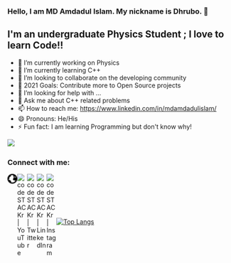 ### Hello, I am MD Amdadul Islam. My nickname is Dhrubo. 👋

## I'm an undergraduate Physics Student ; I love to learn Code!!




- 🔭 I’m currently working on Physics
- 🌱 I’m currently learning C++
- 👯 I’m looking to collaborate on the developing community
- 🥅 2021 Goals: Contribute more to Open Source projects
- 🤔 I’m looking for help with ...
- 💬 Ask me about C++ related problems
- 📫 How to reach me: https://www.linkedin.com/in/mdamdadulislam/
- 😄 Pronouns: He/His
- ⚡ Fun fact: I am learning Programming but don't know why!

<img src = "https://github-readme-stats.vercel.app/api?username=amdadul3036&&show_icons=true&title_color=0a244d&icon_color=bb2acf&text_color=daf7dc&bg_color=151515">


### Connect with me:

[<img align="left" alt="codeSTACKr.com" width="22px" src="https://raw.githubusercontent.com/iconic/open-iconic/master/svg/globe.svg" />][website]
[<img align="left" alt="codeSTACKr | YouTube" width="22px" src="https://cdn.jsdelivr.net/npm/simple-icons@v3/icons/youtube.svg" />][youtube]
[<img align="left" alt="codeSTACKr | Twitter" width="22px" src="https://cdn.jsdelivr.net/npm/simple-icons@v3/icons/twitter.svg" />][twitter]
[<img align="left" alt="codeSTACKr | LinkedIn" width="22px" src="https://cdn.jsdelivr.net/npm/simple-icons@v3/icons/linkedin.svg" />][linkedin]
[<img align="left" alt="codeSTACKr | Instagram" width="22px" src="https://cdn.jsdelivr.net/npm/simple-icons@v3/icons/instagram.svg" />][instagram]

<br />
<br />
<br />
<br />
<br />


[![Top Langs](https://github-readme-stats.vercel.app/api/top-langs/?username=amdadul3036&layout=compact)](https://github.com/anuraghazra/github-readme-stats)


</details>

[website]: https://amdadulislam.com/
[twitter]: https://twitter.com/AmdadulDhrubo
[youtube]: https://www.youtube.com/channel/UCB29jphDIYEzlZs77LYGtnw
[instagram]: https://www.instagram.com/dhruboish/
[linkedin]: https://www.linkedin.com/in/mdamdadulislam/
